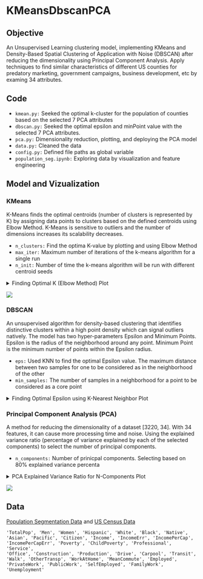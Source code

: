# KMeansDbscanPCA

## Objective
An Unsupervised Learning clustering model, implementing KMeans and Density-Based Spatial Clustering of Application with Noise (DBSCAN) after reducing the dimensionality using Principal Component Analysis. Apply techniques to find similar characteristics of different US counties for predatory marketing, government campaigns, business development, etc by examing 34 attributes.

## Code
- `kmean.py:` Seeked the optimal k-cluster for the population of counties based on the selected 7 PCA attributes 
- `dbscan.py:` Seeked the optimal epsilon and minPoint value with the selected 7 PCA attributes.
- `pca.py:` Dimensionality reduction, plotting, and deploying the PCA model
- `data.py:` Cleaned the data
- `config.py:` Defined file paths as global variable
- `population_seg.ipynb:` Exploring data by visualization and feature engineering

## Model and Vizualization
### KMeans
K-Means finds the optimal centroids (number of clusters is represented by K) by assigning data points to clusters based on the defined centroids using Elbow Method. K-Means is sensitive to outliers and the number of dimensions increases its scalability decreases.
- `n_clusters:` Find the optima K-value by plotting and using Elbow Method 
- `max_iter:` Maximum number of iterations of the k-means algorithm for a single run
- `n_init:` Number of time the k-means algorithm will be run with different centroid seeds

<details>
  <summary>Finding Optimal K (Elbow Method) Plot</summary>
  
  ![](https://github.com/jf20541/KMeansDbscanPCA/blob/main/plots/Kmeans_Elbow.png?raw=true)
</details>

![](https://github.com/jf20541/KMeansDbscanPCA/blob/main/plots/KMeansPCA2.png?raw=true)


### DBSCAN
An unsupervised algorithm for density-based clustering that identifies distinctive clusters within a high point density which can signal outliers natively. The model has two hyper-parameters Epsilon and Minimum Points. Epsilon is the radius of the neighborhood around any point. Minimum Point is the minimum number of points within the Epsilon radius.

- `eps:` Used KNN to find the optimal Epsilon value. The maximum distance between two samples for one to be considered as in the neighborhood of the other
- `min_samples:` The number of samples in a neighborhood for a point to be considered as a core point


<details>
  <summary>Finding Optimal Epsilon using K-Nearest Neighbor Plot</summary>
 
  ![](https://github.com/jf20541/KMeansDbscanPCA/blob/main/plots/optimal_epsilon.png?raw=true)
</details>

### Principal Component Analysis (PCA)
A method for reducing the dimensionality of a dataset [3220, 34]. With 34 features, it can cause more processing time and noise. Using the explained variance ratio (percentage of variance explained by each of the selected components) to select the number of principal components.

- `n_components:` Number of prinicpal components. Selecting based on  80% explained variance percenta
<details>
  <summary>PCA Explained Variance Ratio for N-Components Plot</summary>
 
  ![](https://github.com/jf20541/KMeansDbscanPCA/blob/main/plots/pca_explained_barchart.png?raw=true)
</details>

![](https://github.com/jf20541/KMeansDbscanPCA/blob/main/plots/pca_explained_var.png?raw=true)

## Data
[Population Segmentation Data](https://dataverse.harvard.edu/dataset.xhtml?persistentId=doi:10.7910/DVN/XTXCYD) and 
[US Census Data](https://data.census.gov/cedsci/) 
```
'TotalPop', 'Men', 'Women', 'Hispanic', 'White', 'Black', 'Native',
'Asian', 'Pacific', 'Citizen', 'Income', 'IncomeErr', 'IncomePerCap',
'IncomePerCapErr', 'Poverty', 'ChildPoverty', 'Professional', 'Service',
'Office', 'Construction', 'Production', 'Drive', 'Carpool', 'Transit',
'Walk', 'OtherTransp', 'WorkAtHome', 'MeanCommute', 'Employed',
'PrivateWork', 'PublicWork', 'SelfEmployed', 'FamilyWork', 'Unemployment'
```

